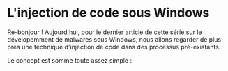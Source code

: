 # L'injection de code sous Windows

Re-bonjour ! Aujourd'hui, pour le dernier article de cette série sur le dévelopemment de malwares sous Windows, nous allons regarder de plus près une technique d'injection de code dans des processus pré-existants.

Le concept est somme toute assez simple : 